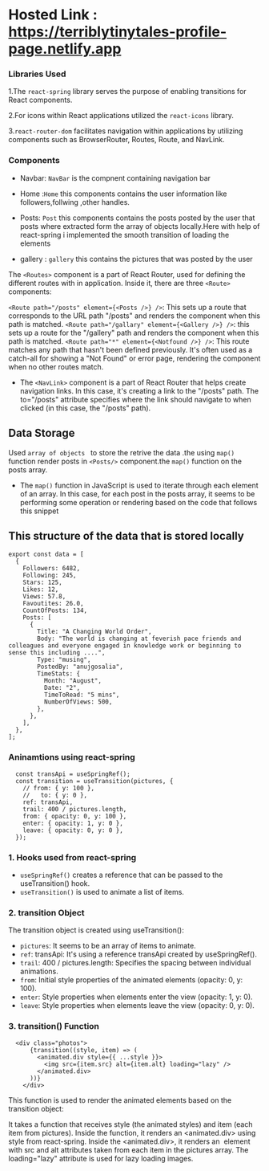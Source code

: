 # Hosted Link : https://terriblytinytales-profile-page.netlify.app
### Libraries Used
1.The `react-spring` library serves the purpose of enabling transitions for React components.

2.For icons within React applications utilized the `react-icons` library.

3.`react-router-dom` facilitates navigation within applications by utilizing components such as BrowserRouter, Routes, Route, and NavLink.

 ### Components
 - Navbar: `NavBar` is the compnent containing navigation bar 
* Home :`Home` this components contains the user information like followers,follwing ,other handles.
+ Posts: `Post` this components contains the posts posted by the user that posts where extracted form the array of objects locally.Here with help of react-spring i implemented the smooth transition of loading the elements
 - gallery : `gallery` this contains the pictures that was posted by the user
   
The `<Routes>` component is a part of React Router, used for defining the different routes with in  application. Inside it, there are three `<Route>` components:

`<Route path="/posts" element={<Posts />} />`: This sets up a route that corresponds to the URL path "/posts" and renders the <Posts /> component when this path is matched.
`<Route path="/gallary" element={<Gallery />} />`:  this sets up a route for the "/gallery" path and renders the <Gallery /> component when this path is matched.
`<Route path="*" element={<Notfound />} />`: This route matches any path that hasn't been defined previously. It's often used as a catch-all for showing a "Not Found" or error page, rendering the <Notfound /> component when no other routes match.

- The `<NavLink>` component is a part of React Router that helps create navigation links. In this case, it's creating a link to the "/posts" path. The to="/posts" attribute specifies where the link should navigate to when clicked (in this case, the "/posts" path).

## Data Storage 
Used `array of objects ` to store the retrive the data .the using `map()` function render posts in `<Posts/>` component.the `map()` function on the posts array.
- The `map()` function in JavaScript is used to iterate through each element of an array. In this case, for each post in the posts array, it seems to be performing some operation or rendering based on the code that follows this snippet  
## This  structure of the data that is stored locally 
```
export const data = [
  {
    Followers: 6482,
    Following: 245,
    Stars: 125,
    Likes: 12,
    Views: 57.8,
    Favoutites: 26.0,
    CountOfPosts: 134,
    Posts: [
      {
        Title: "A Changing World Order",
        Body: "The world is changing at feverish pace friends and colleagues and everyone engaged in knowledge work or beginning to sense this including ....",
        Type: "musing",
        PostedBy: "anujgosalia",
        TimeStats: {
          Month: "August",
          Date: "2",
          TimeToRead: "5 mins",
          NumberOfViews: 500,
        },
      },
    ],
  },
];
```

### Aninamtions using react-spring

```
  const transApi = useSpringRef();
  const transition = useTransition(pictures, {
    // from: { y: 100 },
    //   to: { y: 0 },
    ref: transApi,
    trail: 400 / pictures.length,
    from: { opacity: 0, y: 100 },
    enter: { opacity: 1, y: 0 },
    leave: { opacity: 0, y: 0 },
  });
```

### 1. Hooks used from react-spring

- `useSpringRef()` creates a reference that can be passed to the useTransition() hook.
- `useTransition()` is used to animate a list of items.
### 2. transition Object
The transition object is created using useTransition():

- `pictures`: It seems to be an array of items to animate.
- `ref`: transApi: It's using a reference transApi created by useSpringRef().
- `trail`: 400 / pictures.length: Specifies the spacing between individual animations.
- `from`: Initial style properties of the animated elements (opacity: 0, y: 100).
- `enter`: Style properties when elements enter the view (opacity: 1, y: 0).
- `leave`: Style properties when elements leave the view (opacity: 0, y: 0).
### 3. transition() Function
```
  <div class="photos">
      {transition((style, item) => (
        <animated.div style={{ ...style }}>
          <img src={item.src} alt={item.alt} loading="lazy" />
        </animated.div>
      ))}
    </div>
```

This function is used to render the animated elements based on the transition object:

It takes a function that receives style (the animated styles) and item (each item from pictures).
Inside the function, it renders an <animated.div> using style from react-spring.
Inside the <animated.div>, it renders an <img> element with src and alt attributes taken from each item in the pictures array. The loading="lazy" attribute is used for lazy loading images.

 

 

